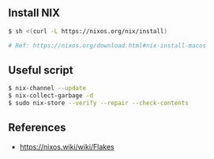## Install NIX
```sh
$ sh <(curl -L https://nixos.org/nix/install)

# Ref: https://nixos.org/download.html#nix-install-macos
```

## Useful script
```sh
$ nix-channel --update
$ nix-collect-garbage -d
$ sudo nix-store --verify --repair --check-contents
```

## References
- https://nixos.wiki/wiki/Flakes
